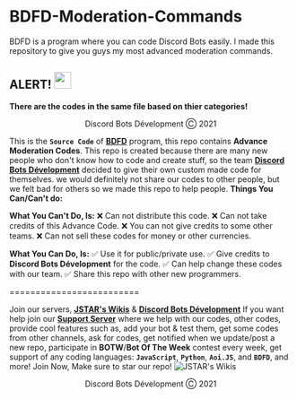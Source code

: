 # BDFD-Moderation-Commands
BDFD is a program where you can code Discord Bots easily. I made this repository to give you guys my most advanced moderation commands.

## ALERT! <img src="https://cdn.discordapp.com/emojis/856884941894582302.gif" width="30px">
**<p align="left">There are the codes in the same file based on thier categories!</p>**

<p align="center">Discord Bots Dévelopment Ⓒ︎ 2021</p>

This is the **`Source Code`** of **[BDFD](https://botdesignerlist.com)** program, this repo contains **Advance Moderation Codes**. This repo is created because there are many new people who don't know how to code and create stuff, so the team **[Discord Bots Dévelopment](https://dsc.gg/official_dbd)** decided to give their own custom made code for themselves. we would definitely not share our codes to other people, but we felt bad for others so we made this repo to help people.
**Things You Can/Can't do:**

**What You Can't Do, Is:**
❌ Can not distribute this code.
❌ Can not take credits of this Advance Code.
❌ You can not give credits to some other teams.
❌ Can not sell these codes for money or other currencies.

**What You Can Do, Is:**
✅ Use it for public/private use.
✅ Give credits to **Discord Bots Dévelopment** for the code.
✅ Can help change these codes with our team.
✅ Share this repo with other new programmers.

=========================

Join our servers, **[JSTAR's Wikis](https://dsc.gg/wikis)** & **[Discord Bots Dévelopment](https://dsc.gg/official_dbd)**
If you want help join our **[Support Server](https://dsc.gg/wikis)** where we help with our codes, other codes, provide cool features such as, add your bot & test them, get some codes from other channels, ask for codes, get notified when we update/post a new repo, participate in **BOTW**/**Bot Of The Week** contest every week, get support of any coding languages: **`JavaScript`**, **`Python`**, **`Aoi.JS`**, and **`BDFD`**, and more! Join Now, Make sure to star our repo!
![JSTAR's Wikis](https://media.discordapp.net/attachments/875792523363246130/880124595649277992/JSTARs_Wikis.gif)

<p align="center">Discord Bots Dévelopment Ⓒ︎ 2021</p>
